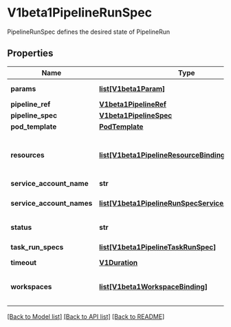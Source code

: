 # V1beta1PipelineRunSpec

PipelineRunSpec defines the desired state of PipelineRun
## Properties
Name | Type | Description | Notes
------------ | ------------- | ------------- | -------------
**params** | [**list[V1beta1Param]**](V1beta1Param.md) | Params is a list of parameter names and values. | [optional] 
**pipeline_ref** | [**V1beta1PipelineRef**](V1beta1PipelineRef.md) |  | [optional] 
**pipeline_spec** | [**V1beta1PipelineSpec**](V1beta1PipelineSpec.md) |  | [optional] 
**pod_template** | [**PodTemplate**](PodTemplate.md) |  | [optional] 
**resources** | [**list[V1beta1PipelineResourceBinding]**](V1beta1PipelineResourceBinding.md) | Resources is a list of bindings specifying which actual instances of PipelineResources to use for the resources the Pipeline has declared it needs. | [optional] 
**service_account_name** | **str** |  | [optional] 
**service_account_names** | [**list[V1beta1PipelineRunSpecServiceAccountName]**](V1beta1PipelineRunSpecServiceAccountName.md) | Deprecated: use taskRunSpecs.ServiceAccountName instead | [optional] 
**status** | **str** | Used for cancelling a pipelinerun (and maybe more later on) | [optional] 
**task_run_specs** | [**list[V1beta1PipelineTaskRunSpec]**](V1beta1PipelineTaskRunSpec.md) | TaskRunSpecs holds a set of runtime specs | [optional] 
**timeout** | [**V1Duration**](V1Duration.md) |  | [optional] 
**workspaces** | [**list[V1beta1WorkspaceBinding]**](V1beta1WorkspaceBinding.md) | Workspaces holds a set of workspace bindings that must match names with those declared in the pipeline. | [optional] 

[[Back to Model list]](../README.md#documentation-for-models) [[Back to API list]](../README.md#documentation-for-api-endpoints) [[Back to README]](../README.md)


